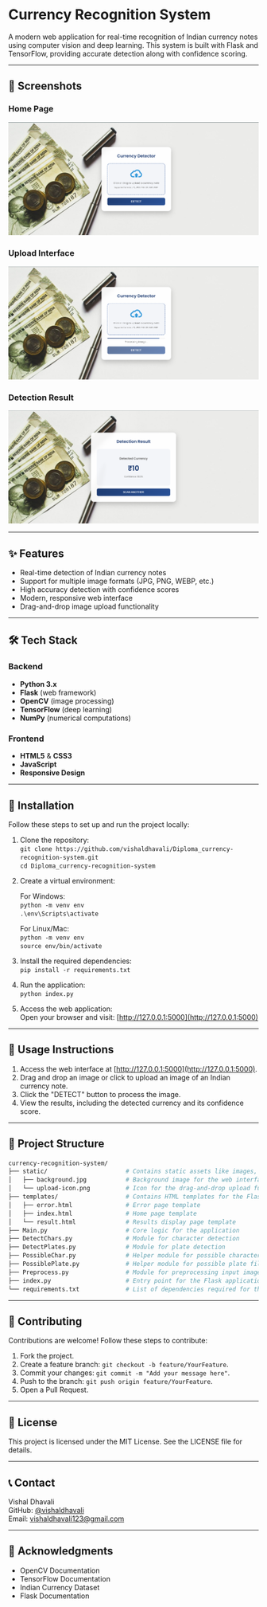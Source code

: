 # Currency Recognition System

A modern web application for real-time recognition of Indian currency notes using computer vision and deep learning. This system is built with Flask and TensorFlow, providing accurate detection along with confidence scoring.

---

## 📸 Screenshots

### Home Page

![Home Page](screenshots/home.png)

### Upload Interface

![Upload Interface](screenshots/upload.png)

### Detection Result

![Detection Result](screenshots/result.png)

---

## ✨ Features

- Real-time detection of Indian currency notes
- Support for multiple image formats (JPG, PNG, WEBP, etc.)
- High accuracy detection with confidence scores
- Modern, responsive web interface
- Drag-and-drop image upload functionality

---

## 🛠 Tech Stack

### Backend

- **Python 3.x**
- **Flask** (web framework)
- **OpenCV** (image processing)
- **TensorFlow** (deep learning)
- **NumPy** (numerical computations)

### Frontend

- **HTML5** & **CSS3**
- **JavaScript**
- **Responsive Design**

---

## 🚀 Installation

Follow these steps to set up and run the project locally:

1. Clone the repository:  
   `git clone https://github.com/vishaldhavali/Diploma_currency-recognition-system.git`  
   `cd Diploma_currency-recognition-system`

2. Create a virtual environment:  

   For Windows:  
   `python -m venv env`  
   `.\env\Scripts\activate`  

   For Linux/Mac:  
   `python -m venv env`  
   `source env/bin/activate`

3. Install the required dependencies:  
   `pip install -r requirements.txt`

4. Run the application:  
   `python index.py`

5. Access the web application:  
   Open your browser and visit: [http://127.0.0.1:5000](http://127.0.0.1:5000)

---

## 🎯 Usage Instructions

1. Access the web interface at [http://127.0.0.1:5000](http://127.0.0.1:5000).  
2. Drag and drop an image or click to upload an image of an Indian currency note.  
3. Click the "DETECT" button to process the image.  
4. View the results, including the detected currency and its confidence score.  

---

## 📂 Project Structure


```bash
currency-recognition-system/
├── static/                      # Contains static assets like images, CSS, and JavaScript
│   ├── background.jpg           # Background image for the web interface
│   └── upload-icon.png          # Icon for the drag-and-drop upload functionality
├── templates/                   # Contains HTML templates for the Flask app
│   ├── error.html               # Error page template
│   ├── index.html               # Home page template
│   └── result.html              # Results display page template
├── Main.py                      # Core logic for the application
├── DetectChars.py               # Module for character detection
├── DetectPlates.py              # Module for plate detection
├── PossibleChar.py              # Helper module for possible character filtering
├── PossiblePlate.py             # Helper module for possible plate filtering
├── Preprocess.py                # Module for preprocessing input images
├── index.py                     # Entry point for the Flask application
└── requirements.txt             # List of dependencies required for the project
```
---

## 🤝 Contributing

Contributions are welcome! Follow these steps to contribute:

1. Fork the project.  
2. Create a feature branch: `git checkout -b feature/YourFeature`.  
3. Commit your changes: `git commit -m "Add your message here"`.  
4. Push to the branch: `git push origin feature/YourFeature`.  
5. Open a Pull Request.

---

## 📜 License

This project is licensed under the MIT License. See the LICENSE file for details.

---

## 📞 Contact

Vishal Dhavali  
GitHub: [@vishaldhavali](https://github.com/vishaldhavali)  
Email: vishaldhavali123@gmail.com

---

## 🔖 Acknowledgments

- OpenCV Documentation  
- TensorFlow Documentation  
- Indian Currency Dataset  
- Flask Documentation
